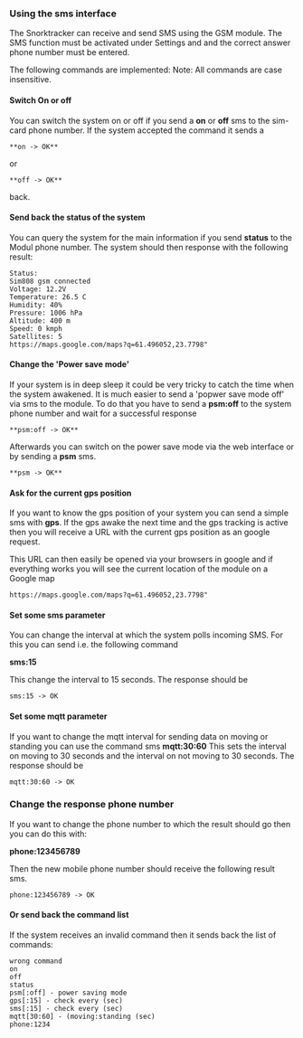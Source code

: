 ### Using the sms interface

The Snorktracker can receive and send SMS using the GSM module. 
The SMS function must be activated under Settings and 
and the correct answer phone number must be entered.

The following commands are implemented:
Note: All commands are case insensitive.

#### Switch On or off

You can switch the system on or off if you send a
**on** or **off** sms to the sim-card phone number.
If the system accepted the command it sends a 

    **on -> OK** 
or 

    **off -> OK** 
back.

#### Send back the status of the system

You can query the system for the main information if you send
**status** to the Modul phone number.
The system should then response with the following result:

    Status: 
    Sim808 gsm connected
    Voltage: 12.2V
    Temperature: 26.5 C
    Humidity: 40%
    Pressure: 1006 hPa
    Altitude: 400 m
    Speed: 0 kmph
    Satellites: 5
    https://maps.google.com/maps?q=61.496052,23.7798"

#### Change the 'Power save mode'

If your system is in deep sleep it could be very tricky to catch the time when the system awakened.
It is much easier to send a 'popwer save mode off' via sms to the module.
To do that you have to send a **psm:off** to the system phone number and wait for a successful response

    **psm:off -> OK** 

Afterwards you can switch on the power save mode via the web interface or by sending a 
**psm** sms.

    **psm -> OK** 

#### Ask for the current gps position

If you want to know the gps position of your system you can send a simple sms with **gps**.
If the gps awake the next time and the gps tracking is active then you will receive a URL 
with the current gps position as an google request.

This URL can then easily be opened via your browsers in google and if everything works you 
will see the current location of the module on a Google map

    https://maps.google.com/maps?q=61.496052,23.7798"

#### Set some sms parameter

You can change the interval at which the system polls incoming SMS.
For this you can send i.e. the following command

**sms:15**

This change the interval to 15 seconds.
The response should be 

    sms:15 -> OK

#### Set some mqtt parameter

If you want to change the mqtt interval for sending data on moving or standing you can use the command sms
**mqtt:30:60**
This sets the interval on moving to 30 seconds and the interval on not moving to 30 seconds.
The response should be 

    mqtt:30:60 -> OK

### Change the response phone number

If you want to change the phone number to which the result should go then you can do this with:

**phone:123456789**

Then the new mobile phone number should receive the following result sms.

    phone:123456789 -> OK

#### Or send back the command list

If the system receives an invalid command then it sends back the list of commands:

    wrong command
    on
    off
    status
    psm[:off] - power saving mode
    gps[:15] - check every (sec)
    sms[:15] - check every (sec)
    mqtt[30:60] - (moving:standing (sec)
    phone:1234
 

